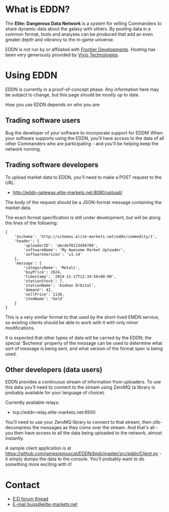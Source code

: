 # What is EDDN?

The **Elite: Dangerous Data Network** is a system for willing Commanders to share dynamic data about the galaxy with others. By pooling data in a common format, tools and analyses can be produced that add an even greater depth and vibrancy to the in-game universe.

EDDN is not run by or affiliated with [Frontier Developments](http://www.frontier.co.uk/). Hosting has been very generously provided by [Vivio Technologies](https://www.viviotech.net/).

# Using EDDN

EDDN is currently in a proof-of-concept phase. Any information here may be subject to change, but this page should be mostly up to date.

How you use EDDN depends on who you are:

## Trading software users

Bug the developer of your software to incorporate support for EDDN! When your software supports using the EDDN, you'll have access to the data of all other Commanders who are participating - and you'll be helping keep the network running.

## Trading software developers

To upload market data to EDDN, you'll need to make a POST request to the URL:

* http://eddn-gateway.elite-markets.net:8080/upload/

The body of the request should be a JSON-format message containing the market data. 

The exact format specification is still under development, but will be along the lines of the following:

    {
        '$schema': 'http://schemas.elite-markets.net/eddn/commodity/1',
        'header': {
            'uploaderID': 'abcdef0123456789',
            'softwareName': 'My Awesome Market Uploader',
            'softwareVersion': 'v3.14'
        },
        'message': {
            'categoryName': 'Metals',
            'buyPrice': 1024,
            'timestamp': '2014-11-17T12:34:56+00:00',
            'stationStock': 7,
            'stationName': 'Azeban Orbital',
            'demand': 42,
            'sellPrice': 1138,
            'itemName': 'Gold'
        }
    }

This is a very similar format to that used by the short-lived EMDN service, so existing clients should be able to work with it with only minor modifications.

It is expected that other types of data will be carried by the EDDN; the special '$schema' property of the message can be used to determine what sort of message is being sent, and what version of the format spec is being used.

## Other developers (data users)

EDDN provides a continuous stream of information from uploaders. To use this data you'll need to connect to the stream using ZeroMQ (a library is probably available for your language of choice).

Currently available relays:
* tcp://eddn-relay.elite-markets.net:9500

You'll need to use your ZeroMQ library to connect to that stream, then zlib-decompress the messages as they come over the stream. And that's all - you then have access to all the data being uploaded to the network, almost instantly.

A sample client application is at https://github.com/jamesremuscat/EDDN/blob/master/src/eddn/Client.py - it simply dumps the data to the console. You'll probably want to do something more exciting with it!

# Contact

* [E:D forum thread](https://forums.frontier.co.uk/showthread.php?t=57986)
* [E-mail bugs@elite-markets.net](mailto:bugs@elite-markets.net)